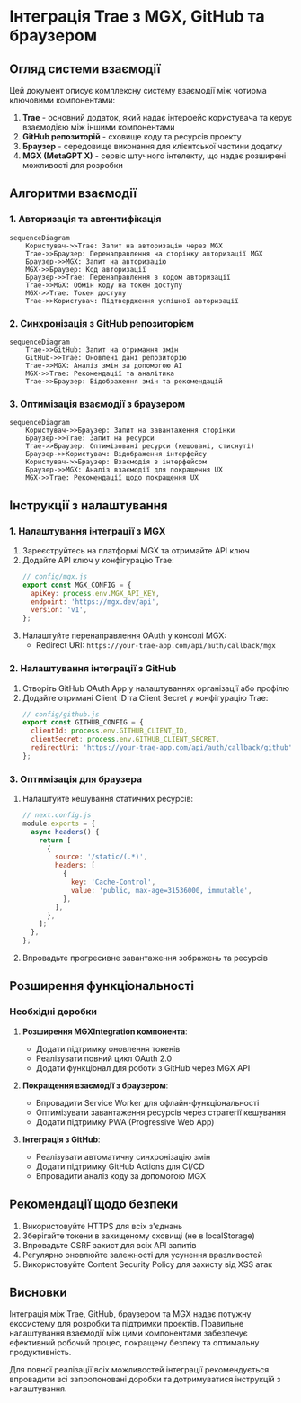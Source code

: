 # Інтеграція Trae з MGX, GitHub та браузером

## Огляд системи взаємодії

Цей документ описує комплексну систему взаємодії між чотирма ключовими компонентами:

1. **Trae** - основний додаток, який надає інтерфейс користувача та керує взаємодією між іншими компонентами
2. **GitHub репозиторій** - сховище коду та ресурсів проекту
3. **Браузер** - середовище виконання для клієнтської частини додатку
4. **MGX (MetaGPT X)** - сервіс штучного інтелекту, що надає розширені можливості для розробки

## Алгоритми взаємодії

### 1. Авторизація та автентифікація

```mermaid
sequenceDiagram
    Користувач->>Trae: Запит на авторизацію через MGX
    Trae->>Браузер: Перенаправлення на сторінку авторизації MGX
    Браузер->>MGX: Запит на авторизацію
    MGX->>Браузер: Код авторизації
    Браузер->>Trae: Перенаправлення з кодом авторизації
    Trae->>MGX: Обмін коду на токен доступу
    MGX->>Trae: Токен доступу
    Trae->>Користувач: Підтвердження успішної авторизації
```

### 2. Синхронізація з GitHub репозиторієм

```mermaid
sequenceDiagram
    Trae->>GitHub: Запит на отримання змін
    GitHub->>Trae: Оновлені дані репозиторію
    Trae->>MGX: Аналіз змін за допомогою AI
    MGX->>Trae: Рекомендації та аналітика
    Trae->>Браузер: Відображення змін та рекомендацій
```

### 3. Оптимізація взаємодії з браузером

```mermaid
sequenceDiagram
    Користувач->>Браузер: Запит на завантаження сторінки
    Браузер->>Trae: Запит на ресурси
    Trae->>Браузер: Оптимізовані ресурси (кешовані, стиснуті)
    Браузер->>Користувач: Відображення інтерфейсу
    Користувач->>Браузер: Взаємодія з інтерфейсом
    Браузер->>MGX: Аналіз взаємодії для покращення UX
    MGX->>Trae: Рекомендації щодо покращення UX
```

## Інструкції з налаштування

### 1. Налаштування інтеграції з MGX

1. Зареєструйтесь на платформі MGX та отримайте API ключ
2. Додайте API ключ у конфігурацію Trae:
   ```javascript
   // config/mgx.js
   export const MGX_CONFIG = {
     apiKey: process.env.MGX_API_KEY,
     endpoint: 'https://mgx.dev/api',
     version: 'v1',
   };
   ```
3. Налаштуйте перенаправлення OAuth у консолі MGX:
   - Redirect URI: `https://your-trae-app.com/api/auth/callback/mgx`

### 2. Налаштування інтеграції з GitHub

1. Створіть GitHub OAuth App у налаштуваннях організації або профілю
2. Додайте отримані Client ID та Client Secret у конфігурацію Trae:
   ```javascript
   // config/github.js
   export const GITHUB_CONFIG = {
     clientId: process.env.GITHUB_CLIENT_ID,
     clientSecret: process.env.GITHUB_CLIENT_SECRET,
     redirectUri: 'https://your-trae-app.com/api/auth/callback/github',
   };
   ```

### 3. Оптимізація для браузера

1. Налаштуйте кешування статичних ресурсів:

   ```javascript
   // next.config.js
   module.exports = {
     async headers() {
       return [
         {
           source: '/static/(.*)',
           headers: [
             {
               key: 'Cache-Control',
               value: 'public, max-age=31536000, immutable',
             },
           ],
         },
       ];
     },
   };
   ```

2. Впровадьте прогресивне завантаження зображень та ресурсів

## Розширення функціональності

### Необхідні доробки

1. **Розширення MGXIntegration компонента**:

   - Додати підтримку оновлення токенів
   - Реалізувати повний цикл OAuth 2.0
   - Додати функціонал для роботи з GitHub через MGX API

2. **Покращення взаємодії з браузером**:

   - Впровадити Service Worker для офлайн-функціональності
   - Оптимізувати завантаження ресурсів через стратегії кешування
   - Додати підтримку PWA (Progressive Web App)

3. **Інтеграція з GitHub**:
   - Реалізувати автоматичну синхронізацію змін
   - Додати підтримку GitHub Actions для CI/CD
   - Впровадити аналіз коду за допомогою MGX

## Рекомендації щодо безпеки

1. Використовуйте HTTPS для всіх з'єднань
2. Зберігайте токени в захищеному сховищі (не в localStorage)
3. Впровадьте CSRF захист для всіх API запитів
4. Регулярно оновлюйте залежності для усунення вразливостей
5. Використовуйте Content Security Policy для захисту від XSS атак

## Висновки

Інтеграція між Trae, GitHub, браузером та MGX надає потужну екосистему для розробки та підтримки проектів. Правильне налаштування взаємодії між цими компонентами забезпечує ефективний робочий процес, покращену безпеку та оптимальну продуктивність.

Для повної реалізації всіх можливостей інтеграції рекомендується впровадити всі запропоновані доробки та дотримуватися інструкцій з налаштування.
